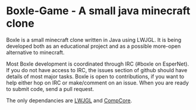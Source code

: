 Boxle-Game - A small java minecraft clone
==========

Boxle is a small minecraft clone written in Java using LWJGL.  It is being developed both as an educational project and as a possible more-open alternative to minecraft.

Most Boxle development is coordinated through IRC (#boxle on EsperNet).  If you do not have access to IRC, the issues section of github should have details of most major tasks.  Boxle is open to contributions, if you want to help either hop on IRC or make/comment on an issue.  When you are ready to submit code, send a pull request.

The only dependancies are [LWJGL](http://lwjgl.org/) and [CompCore](https://github.com/warriordog/CompCore).
